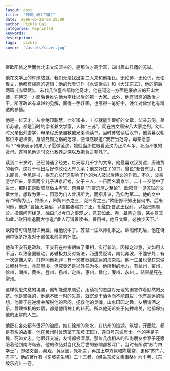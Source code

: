 ```yaml
---
layout: post  
title:  "苏轼小传(百度)"
date:  2006-05-22 08:28:00
author: Pickle Cai  
categories: Reprinted  
keywords: 
description:   
tags:	pickle   
cover:  "/assets/cover.jpg"  

---
```




 



继欧阳修之后而为北宋文坛盟主的，是那位才高学富，四川眉山县籍的苏轼。



他在文学上的辉煌成就，我们无法找出第二人来和他相比。无论诗，无论词，无论散文，他都有极高的造诣：他的代表词作《水调歌头》和《大江东去》，他的前后两篇《赤壁赋》。 宋代几位皇帝都称他奇才，他在词这一方面是豪放派的开山大师，在诗这一方面后世推许他为李杜以后的第一大家。此外，他有很高的政治才干，所写政论有卓越的见解，画得一手好画，也写得一笔好字，晚年对佛学也有精透的参悟。



他是一位天才，从小绝顶聪慧，七岁知书，十岁就能作很好的文章。父亲苏洵，弟弟苏辙，都是当时的学者兼文学家，人称“三苏”，同在古文唐宋八大家之列。幼年时父亲出外游学，母亲程氏亲自教他兄弟俩读书。当时苏轼读后汉书，他羡幕汉朝那位不避权贵，身陷党锢之祸的范滂，便慨然叹道:”我若当范滂，母亲愿意吗？”母亲表示如果儿子愿做范滂，她就当那位眼看范滂为正义斗争，死而不恨的贤母。这可见他少时文化教养之深以及抱负之非凡了。 



读到二十岁时，已经博通了经史，每天写几千字的文章。他最喜欢汉贾谊，唐陆贽的著作，这对于他日后好作政论大有关系；他又好庄子的书，曾说“吾昔有见，口未能言，今见是书，得吾心矣!”这影响了他的为人及以后诗文的作风。不久，父亲游学归来，带着两个儿子进京赶考，父子三人，一日而名满京华。二十一岁他中了进士，那时正是欧阳修做主考官，题目是“刑赏忠厚之至论”，欧阳修一见苏轼的文章大惊，想取为第一，因恐为门人曾巩所为，而招非议，乃抑为第二。他的文中有:“皋陶为士，将杀人，皋陶曰杀之三，尧曰宥之三。”欧阳修不知出自何书，后来问他，他道:“曹操灭袁绍，以袁熙妻赐其子丕。孔融曰:昔武王伐纣，以妲己赐周公。操惊问何经见，融曰:“以今日之事观之，意其如此。尧，皋陶之事，某亦意其如此。”欧阳修退而大惊道:“此人可谓善读书，善用书，他日文章，必独步天下。” 



欧阳修可谓慧眼识英雄，给他说中了。苏轼一生以师礼事之。欧阳修死后，他在诗词中很多抒发对于这位老前辈的怀念。



他和王安石是政敌。王安石在神宗朝做了宰相，实行新法，因操之过急，又如用人不当，以致全国骚动。苏轼极力反对新法，乃遭受贬谪，南北奔波，不遑宁处；有一次逮捕入京，打算问他死罪；有一次被贬到遥远的海南岛。他一生虽也曾在京做过翰林学士，兵部尚书，但究竟还是以外任为多。他所到的地方，有杭州，密州，徐州，湖州，黄州，登州，扬州，定州，惠州，昌化，廉州，永州，。结果是死在常州。



这样忧患失意的境遇，他却能逆来顺受，用藐视的态度对无理的迫害作着默然的反抗。他是坚强的，他绝不因一时的失意，就沉溺于酒色而不能自拔；他有高远的理想，他善于在逆境中解脱他的苦闷，拯救他的灵魂。山水田园之趣，友朋诗酒之乐，哲理禅机的妙悟，都是他精神上的补药。所以他无论处于何种难关，他都保持他的正常的人生。



他贬在各处都有很好的治绩，如在徐州的防水，在杭州的浚湖，筑堤，开医院，都是有名的故事。他在黄州时曾筑室于东坡(田园)，遂自号东坡居士。他的字是子瞻，死谥文忠。他很好交游，友情都极深厚，那位几度相从的和尚朋友参寥子还愿陪着他到南海岛去。他的作品对当代及后世的影响都极深广，当时有所谓“苏门四学士”，即张文潜，秦观，黄庭坚，晁补之，再加上李方叔和陈履常，更称“苏门六君子”。他的著作有《东坡先生诗》二十五卷，《经进东坡文集事略》六十卷，《东坡乐府》一卷。







 



		    


